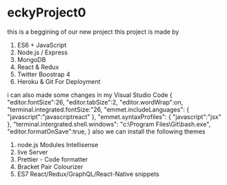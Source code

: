# eckyProject0

this is a beggining of our new project
this project is made by

1.  ES6 + JavaScript
2.  Node.js / Express
3.  MongoDB
4.  React & Redux
5.  Twitter Boostrap 4
6.  Heroku & Git For Deployment

i can also made some changes in my Visual Studio Code
{
"editor.fontSize":26,
"editor.tabSize":2,
"editor.wordWrap":on,
"terminal.integrated.fontSize:"26,
"emmet.includeLanguages":
{
"javascript":"javascriptreact"
},
"emmet.syntaxProfiles":
{
"javascript":"jsx"
},
"terminal.intergrated.shell.windows":
"c:\\Program
Files\\Git\\bash.exe",
"editor.formatOnSave":true,
}
also we can install the following themes

1. node.js Modules Intellisense
2. live Server
3. Prettier - Code formatter
4. Bracket Pair Colourizer
5. ES7 React/Redux/GraphQL/React-Native snippets
